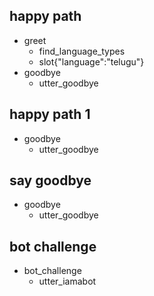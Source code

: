 ## happy path
* greet
  - find_language_types
  - slot{"language":"telugu"}
* goodbye
  - utter_goodbye

## happy path 1
* goodbye
  - utter_goodbye


## say goodbye
* goodbye
  - utter_goodbye

## bot challenge
* bot_challenge
  - utter_iamabot

